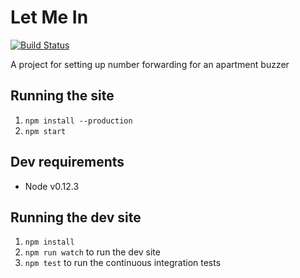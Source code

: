 # Let Me In

[![Build Status](https://travis-ci.org/jeffcharles/let-me-in.svg?branch=master)](https://travis-ci.org/jeffcharles/let-me-in)

A project for setting up number forwarding for an apartment buzzer

## Running the site

1. `npm install --production`
2. `npm start`

## Dev requirements

- Node v0.12.3

## Running the dev site

1. `npm install`
2. `npm run watch` to run the dev site
3. `npm test` to run the continuous integration tests
